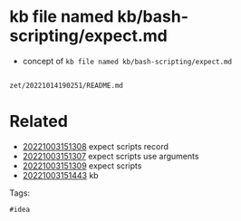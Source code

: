 # kb file named kb/bash-scripting/expect.md

- concept of `kb file named kb/bash-scripting/expect.md`

```
```

` zet/20221014190251/README.md `

# Related

- [20221003151308](/zet/20221003151308/README.md) expect scripts record
- [20221003151307](/zet/20221003151307/README.md) expect scripts use arguments
- [20221003151309](/zet/20221003151309/README.md) expect scripts
- [20221003151443](/zet/20221003151443/README.md) kb

Tags:

    #idea
